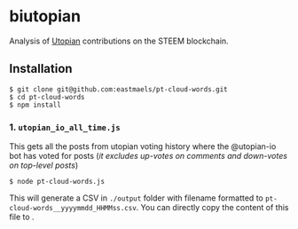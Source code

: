 # biutopian

Analysis of [Utopian](https://utopian.io/) contributions on the STEEM blockchain.

## Installation

```
$ git clone git@github.com:eastmaels/pt-cloud-words.git
$ cd pt-cloud-words
$ npm install
```

### 1. `utopian_io_all_time.js`

This gets all the posts from utopian voting history where the @utopian-io bot has voted for posts (*it excludes up-votes on comments and down-votes on top-level posts*)

```
$ node pt-cloud-words.js
```

This will generate a CSV in `./output` folder with filename formatted to `pt-cloud-words__yyyymmdd_HHMMss.csv`. 
You can directly copy the content of this file to .

